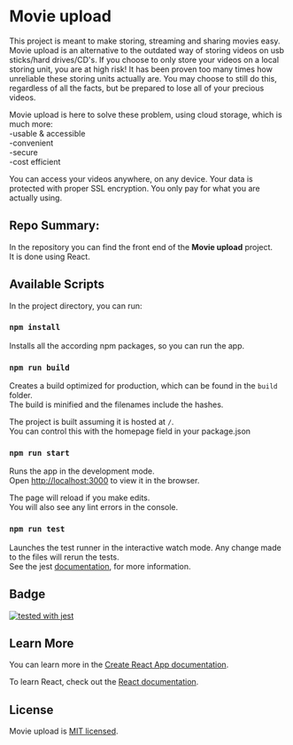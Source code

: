 # Movie upload

This project is meant to make storing, streaming and sharing movies easy. Movie upload is an alternative to the outdated way of storing videos on usb sticks/hard drives/CD's. If you choose to only store your videos on a local storing unit, you are at high risk! It has been proven too many times how unreliable these storing units actually are. You may choose to still do this, regardless of all the facts, but be prepared to lose all of your precious videos.

Movie upload is here to solve these problem, using cloud storage, which is much more:\
-usable & accessible\
-convenient\
-secure\
-cost efficient

You can access your videos anywhere, on any device. Your data is protected with proper SSL encryption. You only pay for what you are actually using.

## Repo Summary:

In the repository you can find the front end of the **Movie upload** project.\
It is done using React.


## Available Scripts

In the project directory, you can run:

### `npm install`

Installs all the according npm packages, so you can run the app.

### `npm run build`

Creates a build optimized for production, which can be found in the `build` folder.\
The build is minified and the filenames include the hashes.

The project is built assuming it is hosted at `/`.\
You can control this with the homepage field in your package.json

### `npm run start`

Runs the app in the development mode.\
Open [http://localhost:3000](http://localhost:3000) to view it in the browser.

The page will reload if you make edits.\
You will also see any lint errors in the console.

### `npm run test`

Launches the test runner in the interactive watch mode. Any change made to the files will rerun the tests.\
See the jest [documentation](https://jestjs.io/ro/docs/getting-started), for more information.


## Badge

[![tested with jest](https://img.shields.io/badge/tested_with-jest-99424f.svg)](https://github.com/facebook/jest)


## Learn More

You can learn more in the [Create React App documentation](https://facebook.github.io/create-react-app/docs/getting-started).

To learn React, check out the [React documentation](https://reactjs.org/).


## License

Movie upload is  [MIT licensed](https://github.com/andrei-filip912/client/blob/main/LICENSE).
